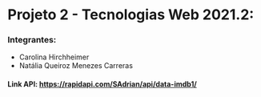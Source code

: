 # Projeto 2 - Tecnologias Web 2021.2:
### Integrantes:
  - Carolina Hirchheimer
  - Natália Queiroz Menezes Carreras
#### Link API: https://rapidapi.com/SAdrian/api/data-imdb1/

